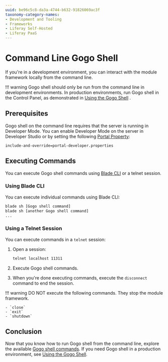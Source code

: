 ```yaml
---
uuid: be96c5c8-da3a-4744-b632-91826069ac3f
taxonomy-category-names:
- Development and Tooling
- Frameworks
- Liferay Self-Hosted
- Liferay PaaS
---
```

# Command Line Gogo Shell

If you're in a development environment, you can interact with the module framework locally from the command line.

!!! warning
    Gogo shell should only be run from the command line in development environments. In production environments, run Gogo shell in the Control Panel, as demonstrated in [Using the Gogo Shell](../using-the-gogo-shell.md) .

## Prerequisites

Gogo shell on the command line requires that the server is running in Developer Mode. You can enable Developer Mode on the server in Developer Studio or by setting the following [Portal Property](../../../../installation-and-upgrades/reference/portal-properties.md):

```properties
include-and-override=portal-developer.properties
```

## Executing Commands

You can execute Gogo shell commands using [Blade CLI](../../../tooling/blade-cli.md) or a telnet session.

### Using Blade CLI

You can execute individual commands using Blade CLI:

```bash
blade sh [Gogo shell command]
blade sh [another Gogo shell command]
...
```

### Using a Telnet Session

You can execute commands in a `telnet` session:

1. Open a session:

    ```bash
    telnet localhost 11311
    ```

1. Execute Gogo shell commands.

1. When you're done executing commands, execute the `disconnect` command to end the session.

!!! warning
    DO NOT execute the following commands. They stop the module framework.

    - `close`
    - `exit`
    - `shutdown`

## Conclusion

Now that you know how to run Gogo shell from the command line, explore the available [Gogo shell commands](./gogo-shell-commands.md). If you need Gogo shell in a production environment, see [Using the Gogo Shell](../using-the-gogo-shell.md).
